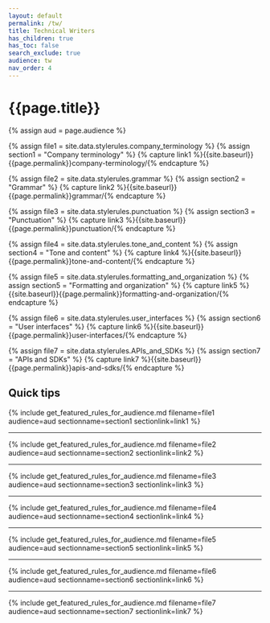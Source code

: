 ```yaml
---
layout: default
permalink: /tw/
title: Technical Writers
has_children: true
has_toc: false
search_exclude: true
audience: tw
nav_order: 4
---
```

# {{page.title}}

{% assign aud = page.audience %}

{% assign file1 = site.data.stylerules.company_terminology %}
{% assign section1 = "Company terminology" %}
{% capture link1 %}{{site.baseurl}}{{page.permalink}}company-terminology/{% endcapture %}

{% assign file2 = site.data.stylerules.grammar %}
{% assign section2 = "Grammar" %}
{% capture link2 %}{{site.baseurl}}{{page.permalink}}grammar/{% endcapture %}

{% assign file3 = site.data.stylerules.punctuation %}
{% assign section3 = "Punctuation" %}
{% capture link3 %}{{site.baseurl}}{{page.permalink}}punctuation/{% endcapture %}

{% assign file4 = site.data.stylerules.tone_and_content %}
{% assign section4 = "Tone and content" %}
{% capture link4 %}{{site.baseurl}}{{page.permalink}}tone-and-content/{% endcapture %}

{% assign file5 = site.data.stylerules.formatting_and_organization %}
{% assign section5 = "Formatting and organization" %}
{% capture link5 %}{{site.baseurl}}{{page.permalink}}formatting-and-organization/{% endcapture %}

{% assign file6 = site.data.stylerules.user_interfaces %}
{% assign section6 = "User interfaces" %}
{% capture link6 %}{{site.baseurl}}{{page.permalink}}user-interfaces/{% endcapture %}

{% assign file7 = site.data.stylerules.APIs_and_SDKs %}
{% assign section7 = "APIs and SDKs" %}
{% capture link7 %}{{site.baseurl}}{{page.permalink}}apis-and-sdks/{% endcapture %}

## Quick tips
{% include get_featured_rules_for_audience.md filename=file1 audience=aud sectionname=section1 sectionlink=link1 %}

---

{% include get_featured_rules_for_audience.md filename=file2 audience=aud sectionname=section2 sectionlink=link2 %}

---

{% include get_featured_rules_for_audience.md filename=file3 audience=aud sectionname=section3 sectionlink=link3 %}

---

{% include get_featured_rules_for_audience.md filename=file4 audience=aud sectionname=section4 sectionlink=link4 %}

---

{% include get_featured_rules_for_audience.md filename=file5 audience=aud sectionname=section5 sectionlink=link5 %}

---

{% include get_featured_rules_for_audience.md filename=file6 audience=aud sectionname=section6 sectionlink=link6 %}

---

{% include get_featured_rules_for_audience.md filename=file7 audience=aud sectionname=section7 sectionlink=link7 %}